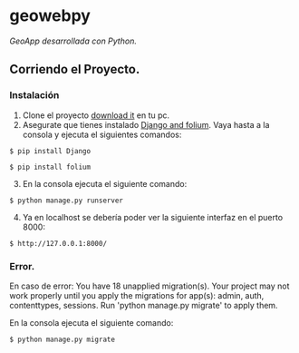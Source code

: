 # geowebpy

_GeoApp desarrollada con Python._

## Corriendo el Proyecto.

### Instalación

1. Clone el proyecto [download it](https://github.com/gtoranzo/geowebpy) en tu pc.
2. Asegurate que tienes instalado [Django and folium](https://pypi.org/project/Django/).
   Vaya hasta a la consola y ejecuta el siguientes comandos:

```
$ pip install Django
```

```
$ pip install folium
```

3. En la consola ejecuta el siguiente comando:

```
$ python manage.py runserver
```

4. Ya en localhost se debería poder ver la siguiente interfaz en el puerto 8000:

```
$ http://127.0.0.1:8000/
```

### Error.

En caso de error:
You have 18 unapplied migration(s). Your project may not work properly until you apply the migrations for app(s): admin, auth, contenttypes, sessions.
Run 'python manage.py migrate' to apply them.

En la consola ejecuta el siguiente comando:

```
$ python manage.py migrate
```
